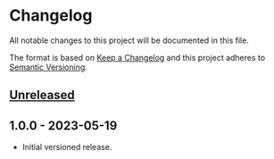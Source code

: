 # Changelog

All notable changes to this project will be documented in this file.

The format is based on [Keep a Changelog](https://keepachangelog.com/en/1.0.0/)
and this project adheres to [Semantic Versioning](https://semver.org/spec/v2.0.0.html).

## [Unreleased]

## 1.0.0 - 2023-05-19

- Initial versioned release.

[Unreleased]: https://github.com/godot-extended-libraries/godot-debug-menu/compare/v1.0.0...HEAD
